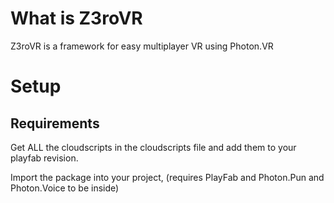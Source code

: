 # What is Z3roVR
Z3roVR is a framework for easy multiplayer VR using Photon.VR
# Setup
## Requirements
Get ALL the cloudscripts in the cloudscripts file and add them to your playfab revision.

Import the package into your project, (requires PlayFab and Photon.Pun and Photon.Voice to be inside)


